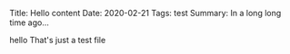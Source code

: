 Title: Hello content
Date: 2020-02-21
Tags: test
Summary: In a long long time ago...

hello
That's just a test file
